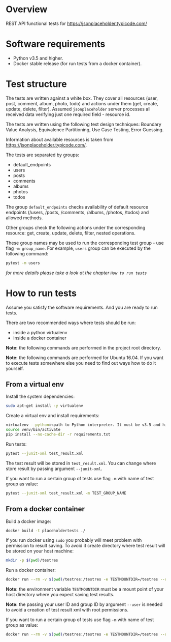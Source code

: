 Overview
========

REST API functional tests for https://jsonplaceholder.typicode.com/

Software requirements
=====================

- Python v3.5 and higher.
- Docker stable release (for run tests from a docker container).

Test structure
==============

The tests are written against a white box. They cover all resources (user, post, comment, album, photo, todo) and actions under them (get, create, update, delete, filter). Assumed `jsonplaceholder` server processes all received data verifying just one required field - resource id.

The tests are written using the following test design techniques: Boundary Value Analysis, Equivalence Partitioning, Use Case Testing, Error Guessing.

Information about available resources is taken from https://jsonplaceholder.typicode.com/.

The tests are separated by groups:
- default_endpoints
- users
- posts
- comments
- albums
- photos
- todos

The group `default_endpoints` checks availability of default resource endpoints (/users, /posts, /comments, /albums, /photos, /todos) and allowed methods.

Other groups check the following actions under the corresponding resource: get, create, update, delete, filter, nested operations.

These group names may be used to run the corresponding test group - use flag `-m group_name`. For example, `users` group can be executed by the following command:

```bash
pytest -m users
```

_for more details please take a look at the chapter `How to run tests`_

How to run tests
================

Assume you satisfy the software requirements. And you are ready to run tests.  

There are two recommended ways where tests should be run:
- inside a python virtualenv
- inside a docker container

**Note:** the following commands are performed in the project root directory. 

**Note:** the following commands are performed for Ubuntu 16.04. If you want to execute tests somewhere else you need to find out ways how to do it yourself.

From a virtual env
------------------

Install the system dependencies:

```bash
sudo apt-get install -y virtualenv
```

Create a virtual env and install requirements:

```bash
virtualenv --python=<path to Python interpreter. It must be v3.5 and higher> venv
source venv/bin/activate
pip install --no-cache-dir -r requirements.txt
```

Run tests:

```bash
pytest --junit-xml test_result.xml
```

The test result will be stored in `test_result.xml`. You can change where store result by passing argument `--junit-xml`.

If you want to run a certain group of tests use flag `-m` with name of test group as value:

```bash
pytest --junit-xml test_result.xml -m TEST_GROUP_NAME
```


From a docker container
-----------------------

Build a docker image:

```bash
docker build -t placeholdertests ./
```

If you run docker using `sudo` you probably will meet problem with permission to result saving. To avoid it create directory where test result will be stored on your host machine:

```bash
mkdir -p $(pwd)/testres
```

Run a docker container:

```bash
docker run --rm -v $(pwd)/testres:/testres -e TESTMOUNTDIR=/testres --user $(id -u $(whoami)):$(id -g $(whoami)) placeholdertests

```

**Note:** the environment variable `TESTMOUNTDIR` must be a mount point of your host directory where you expect saving test results.

**Note:** the passing your user ID and group ID by argument `--user` is needed to avoid a creation of test result xml with root permissions.

If you want to run a certain group of tests use flag `-m` with name of test group as value:

```bash
docker run --rm -v $(pwd)/testres:/testres -e TESTMOUNTDIR=/testres --user $(id -u $(whoami)):$(id -g $(whoami)) placeholdertests -m TEST_GROUP_NAME

```
